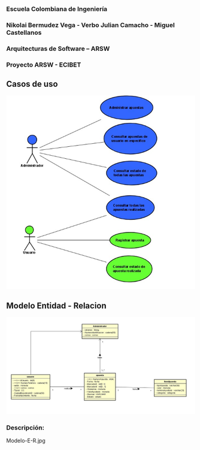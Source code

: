 
### Escuela Colombiana de Ingeniería
### Nikolai Bermudez Vega - Verbo Julian Camacho - Miguel Castellanos
### Arquitecturas de Software – ARSW
### Proyecto ARSW - ECIBET

## Casos de uso
![](img/Casos_de_uso.jpg)

## Modelo Entidad - Relacion
![](img/Modelo-E-R.jpg)

### Descripción:


Modelo-E-R.jpg